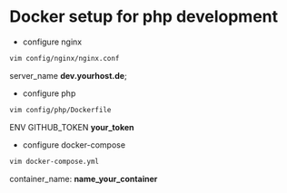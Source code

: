 # Docker setup for php development

* configure nginx
```bash
vim config/nginx/nginx.conf 
```

server_name **dev.yourhost.de**;


* configure php
```bash
vim config/php/Dockerfile 
```

ENV GITHUB_TOKEN **your_token**

* configure docker-compose 
```bash
vim docker-compose.yml
```

container_name: **name_your_container**
